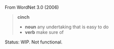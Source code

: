 From WordNet 3.0 (2006)

> **cinch**
>
> - **noun** any undertaking that is easy to do
> - **verb** make sure of

Status: WIP. Not functional.
